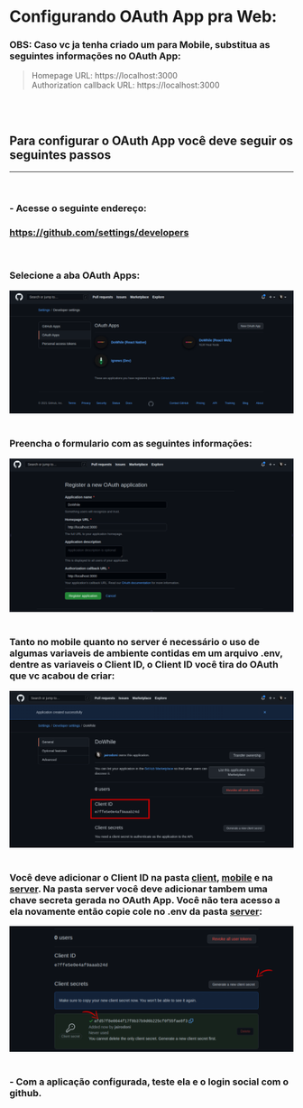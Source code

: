 # **Configurando OAuth App pra Web:**

### OBS: Caso vc ja tenha criado um para Mobile, substitua as seguintes informações no OAuth App:

> Homepage URL: https://localhost:3000 <br/>
> Authorization callback URL: https://localhost:3000

<br/>
<br/>

## Para configurar o OAuth App você deve seguir os seguintes passos

---

<br/>

### - Acesse o seguinte endereço:

### **https://github.com/settings/developers**

<br/>

### Selecione a aba OAuth Apps:

<img src="../.github/oauth01.png" alt="OAuth App Page"/>
<br/>
<br/>

### Preencha o formulario com as seguintes informações:

<img src="../.github/oauth02.png" alt="OAuth App Page"/>
<br/>
<br/>

### Tanto no mobile quanto no server é necessário o uso de algumas variaveis de ambiente contidas em um arquivo .env, dentre as variaveis o Client ID, o Client ID você tira do OAuth que vc acabou de criar:

<img src="../.github/oauth04.png" alt="OAuth App Page"/>
<br/>
<br/>

### Você deve adicionar o Client ID na pasta **[client]('../web/.env.local.example.txt')**, **[mobile]('../web/.env.example.txt')** e na **[server]('../server/.env.example.txt')**. Na pasta server você deve adicionar tambem uma chave secreta gerada no OAuth App. Você não tera acesso a ela novamente então copie cole no .env da pasta **[server]('../server/.env.example.txt')**:

<img src="../.github/oauth05.png" alt="OAuth App Page"/>
<br/>
<br/>

### - Com a aplicação configurada, teste ela e o login social com o github.
